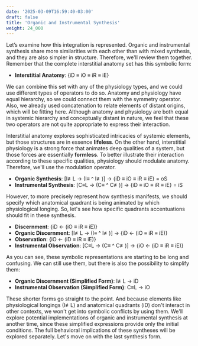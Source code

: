```yaml
---
date: '2025-03-09T16:59:40-03:00'
draft: false
title: 'Organic and Instrumental Synthesis'
weight: 24_000
---
```


Let’s examine how this integration is represented. Organic and instrumental synthesis share more similarities with each other than with mixed synthesis, and they are also simpler in structure. Therefore, we'll review them together. Remember that the complete interstitial anatomy set has this symbolic form:

- **Interstitial Anatomy**: {iD ≡ iO ≡ iR ≡ iE}

We can combine this set with any of the physiology types, and we could use different types of operators to do so. Anatomy and physiology have equal hierarchy, so we could connect them with the symmetry operator. Also, we already used concatenation to relate elements of distant origins, which will be fitting here. Although anatomy and physiology are both equal in systemic hierarchy and conceptually distant in nature, we feel that these two operators are not quite appropriate to express their interaction.

Interstitial anatomy explores sophisticated intricacies of systemic elements, but those structures are in essence **lifeless**. On the other hand, interstitial physiology is a strong force that animates deep qualities of a system, but those forces are essentially **formless**. To better illustrate their interaction according to these specific qualities, physiology should modulate anatomy. Therefore, we'll use the modulation operator.

- **Organic Synthesis**: [I≢L → (I≡ ^ I≢)] → {iD ≡ iO ≡ iR ≡ iE} = oS
- **Instrumental Synthesis**: [C≡L → (C≡ ^ C≢)] → {iD ≡ iO ≡ iR ≡ iE} = iS

However, to more precisely represent how synthesis manifests, we should specify which anatomical quadrant is being animated by which physiological longing. So, let's see how specific quadrants accentuations should fit in these synthesis.

- **Discernment**: {iD ← (iO ≡ iR ≡ iE)}
- **Organic Discernment**: [I≢L → (I≡ ^ I≢)] → {iD ← (iO ≡ iR ≡ iE)}
- **Observation**: {iO ← (iD ≡ iR ≡ iE)}
- **Instrumental Observation**: [C≡L → (C≡ ^ C≢)] → {iO ← (iD ≡ iR ≡ iE)}

As you can see, these symbolic representations are starting to be long and confusing. We can still use them, but there is also the possibility to simplify them:

- **Organic Discernment (Simplified Form)**: I≢L → iD
- **Instrumental Observation (Simplified Form)**: C≡L → iO

These shorter forms go straight to the point. And because elements like physiological longings (I≢L) and anatomical quadrants (iD) don't interact in other contexts, we won't get into symbolic conflicts by using them. We'll explore potential implementations of organic and instrumental synthesis at another time, since these simplified expressions provide only the initial conditions. The full behavioral implications of these syntheses will be explored separately. Let's move on with the last synthesis form.